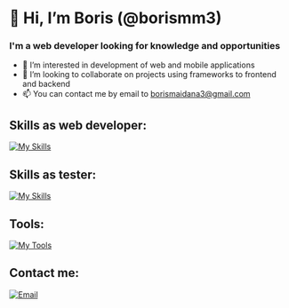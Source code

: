 # 👋 Hi, I’m Boris (@borismm3)
### I'm a web developer looking for knowledge and opportunities
- 👀 I’m interested in development of web and mobile applications
- 💞️ I’m looking to collaborate on projects using frameworks to frontend and backend
- 📫 You can contact me by email to borismaidana3@gmail.com

## Skills as web developer:
[![My Skills](https://skillicons.dev/icons?i=js,ts,html,css,angular,react,spring,androidstudio,java,cs,py,firebase)](https://skillicons.dev)

## Skills as tester:
[![My Skills](https://skillicons.dev/icons?i=selenium,jenkins,postman,gherkin)](https://skillicons.dev)

## Tools:
[![My Tools](https://skillicons.dev/icons?i=vscode,visualstudio,idea)](https://skillicons.dev)

## Contact me:
[![Email](https://img.shields.io/badge/borismaidana3@gmail.com-my_personal_email-D14836?style=for-the-badge&logo=gmail&logoColor=white&labelColor=101010)](mailto:borismaidana3@gmail.com)





<!---
borismm3/borismm3 is a ✨ special ✨ repository because its `README.md` (this file) appears on your GitHub profile.
You can click the Preview link to take a look at your changes.
--->
